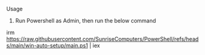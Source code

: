 Usage

1. Run Powershell as Admin, then run the below command
   
irm https://raw.githubusercontent.com/SunriseComputers/PowerShell/refs/heads/main/win-auto-setup/main.ps1 | iex
